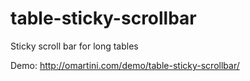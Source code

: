 # table-sticky-scrollbar
 Sticky scroll bar for long tables

 Demo: http://omartini.com/demo/table-sticky-scrollbar/
 
